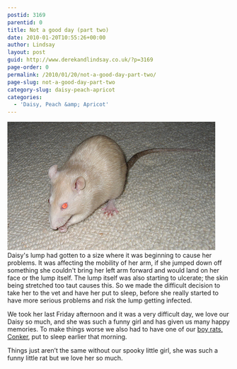 ```yaml
---
postid: 3169
parentid: 0
title: Not a good day (part two)
date: 2010-01-20T10:55:26+00:00
author: Lindsay
layout: post
guid: http://www.derekandlindsay.co.uk/?p=3169
page-order: 0
permalink: /2010/01/20/not-a-good-day-part-two/
page-slug: not-a-good-day-part-two
category-slug: daisy-peach-apricot
categories:
  - 'Daisy, Peach &amp; Apricot'
---
```

<img class="alignright size-full wp-image-8947" title="Our rat, Daisy" src="/wp-content/uploads/2010/01/post_3686.jpg" alt="Our rat, Daisy" width="470" height="290" />Daisy's lump had gotten to a size where it was beginning to cause her problems. It was affecting the mobility of her arm, if she jumped down off something she couldn't bring her left arm forward and would land on her face or the lump itself. The lump itself was also starting to ulcerate; the skin being stretched too taut causes this. So we made the difficult decision to take her to the vet and have her put to sleep, before she really started to have more serious problems and risk the lump getting infected.

We took her last Friday afternoon and it was a very difficult day, we love our Daisy so much, and she was such a funny girl and has given us many happy memories. To make things worse we also had to have one of our [boy rats, Conker](/chestnut-conker/), put to sleep earlier that morning.

Things just aren’t the same without our spooky little girl, she was such a funny little rat but we love her so much.